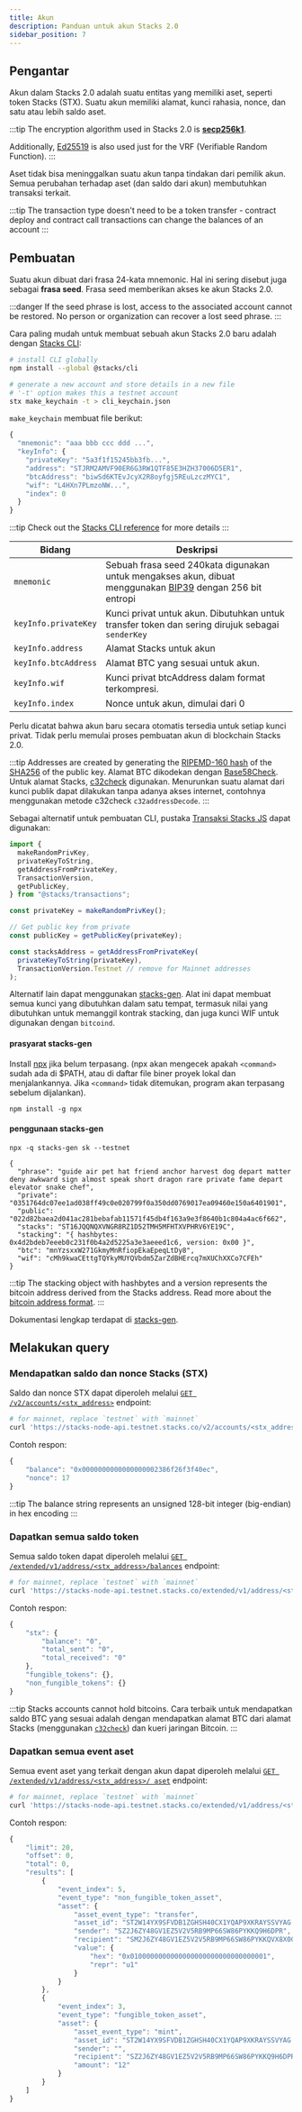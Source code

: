```yaml
---
title: Akun
description: Panduan untuk akun Stacks 2.0
sidebar_position: 7
---
```


## Pengantar

Akun dalam Stacks 2.0 adalah suatu entitas yang memiliki aset, seperti token Stacks (STX). Suatu akun memiliki alamat, kunci rahasia, nonce, dan satu atau lebih saldo aset.

:::tip The encryption algorithm used in Stacks 2.0 is **[secp256k1](https://en.bitcoinwiki.org/wiki/Secp256k1)**.

Additionally, [Ed25519](https://ed25519.cr.yp.to/) is also used just for the VRF (Verifiable Random Function). :::

Aset tidak bisa meninggalkan suatu akun tanpa tindakan dari pemilik akun. Semua perubahan terhadap aset (dan saldo dari akun) membutuhkan transaksi terkait.

:::tip
The transaction type doesn't need to be a token transfer - contract deploy and contract call transactions can change the balances of an account
:::

## Pembuatan

Suatu akun dibuat dari frasa 24-kata mnemonic. Hal ini sering disebut juga sebagai **frasa seed**. Frasa seed memberikan akses ke akun Stacks 2.0.

:::danger
If the seed phrase is lost, access to the associated account cannot be restored. No person or organization can recover a lost seed phrase.
:::

Cara paling mudah untuk membuat sebuah akun Stacks 2.0 baru adalah dengan [Stacks CLI](https://github.com/hirosystems/stacks.js/tree/master/packages/cli):

```bash
# install CLI globally
npm install --global @stacks/cli

# generate a new account and store details in a new file
# '-t' option makes this a testnet account
stx make_keychain -t > cli_keychain.json
```

`make_keychain` membuat file berikut:

```js
{
  "mnemonic": "aaa bbb ccc ddd ...",
  "keyInfo": {
    "privateKey": "5a3f1f15245bb3fb...",
    "address": "STJRM2AMVF90ER6G3RW1QTF85E3HZH37006D5ER1",
    "btcAddress": "biwSd6KTEvJcyX2R8oyfgj5REuLzczMYC1",
    "wif": "L4HXn7PLmzoNW...",
    "index": 0
  }
}
```

:::tip Check out the [Stacks CLI reference](https://docs.hiro.so/references/stacks-cli) for more details :::

| Bidang               | Deskripsi                                                                                                                                                                   |
| -------------------- | --------------------------------------------------------------------------------------------------------------------------------------------------------------------------- |
| `mnemonic`           | Sebuah frasa seed 240kata digunakan untuk mengakses akun, dibuat menggunakan [BIP39](https://github.com/bitcoin/bips/blob/master/bip-0039.mediawiki) dengan 256 bit entropi |
| `keyInfo.privateKey` | Kunci privat untuk akun. Dibutuhkan untuk transfer token dan sering dirujuk sebagai `senderKey`                                                                             |
| `keyInfo.address`    | Alamat Stacks untuk akun                                                                                                                                                    |
| `keyInfo.btcAddress` | Alamat BTC yang sesuai untuk akun.                                                                                                                                          |
| `keyInfo.wif`        | Kunci privat btcAddress dalam format terkompresi.                                                                                                                           |
| `keyInfo.index`      | Nonce untuk akun, dimulai dari 0                                                                                                                                            |

Perlu dicatat bahwa akun baru secara otomatis tersedia untuk setiap kunci privat. Tidak perlu memulai proses pembuatan akun di blockchain Stacks 2.0.

:::tip Addresses are created by generating the [RIPEMD-160 hash](https://en.wikipedia.org/wiki/RIPEMD#RIPEMD-160_hashes) of the [SHA256](https://en.bitcoinwiki.org/wiki/SHA-256) of the public key. Alamat BTC dikodekan dengan [Base58Check](https://en.bitcoin.it/wiki/Base58Check_encoding). Untuk alamat Stacks, [c32check](https://github.com/stacks-network/c32check) digunakan. Menurunkan suatu alamat dari kunci publik dapat dilakukan tanpa adanya akses internet, contohnya menggunakan metode c32check `c32addressDecode`. :::

Sebagai alternatif untuk pembuatan CLI, pustaka [Transaksi Stacks JS](https://github.com/hirosystems/stacks.js/tree/master/packages/transactions) dapat digunakan:

```js
import {
  makeRandomPrivKey,
  privateKeyToString,
  getAddressFromPrivateKey,
  TransactionVersion,
  getPublicKey,
} from "@stacks/transactions";

const privateKey = makeRandomPrivKey();

// Get public key from private
const publicKey = getPublicKey(privateKey);

const stacksAddress = getAddressFromPrivateKey(
  privateKeyToString(privateKey),
  TransactionVersion.Testnet // remove for Mainnet addresses
);
```

Alternatif lain dapat menggunakan [stacks-gen](https://github.com/psq/stacks-gen). Alat ini dapat membuat semua kunci yang dibutuhkan dalam satu tempat, termasuk nilai yang dibutuhkan untuk memanggil kontrak stacking, dan juga kunci WIF untuk digunakan dengan `bitcoind`.

#### prasyarat stacks-gen

Install [npx](https://github.com/npm/npx) jika belum terpasang. (npx akan mengecek apakah `<command>` sudah ada di \$PATH, atau di daftar file biner proyek lokal dan menjalankannya. Jika `<command>` tidak ditemukan, program akan terpasang sebelum dijalankan).

```
npm install -g npx
```

#### penggunaan stacks-gen

```
npx -q stacks-gen sk --testnet

{
  "phrase": "guide air pet hat friend anchor harvest dog depart matter deny awkward sign almost speak short dragon rare private fame depart elevator snake chef",
  "private": "0351764dc07ee1ad038ff49c0e020799f0a350dd0769017ea09460e150a6401901",
  "public": "022d82baea2d041ac281bebafab11571f45db4f163a9e3f8640b1c804a4ac6f662",
  "stacks": "ST16JQQNQXVNGR8RZ1D52TMH5MFHTXVPHRV6YE19C",
  "stacking": "{ hashbytes: 0x4d2bdeb7eeeb0c231f0b4a2d5225a3e3aeeed1c6, version: 0x00 }",
  "btc": "mnYzsxxW271GkmyMnRfiopEkaEpeqLtDy8",
  "wif": "cMh9kwaCEttgTQYkyMUYQVbdm5ZarZdBHErcq7mXUChXXCo7CFEh"
}
```

:::tip The stacking object with hashbytes and a version represents the bitcoin address derived from the Stacks address. Read more about the [bitcoin address format](stacking#bitcoin-address). :::

Dokumentasi lengkap terdapat di [stacks-gen](https://github.com/psq/stacks-gen).

## Melakukan query

### Mendapatkan saldo dan nonce Stacks (STX)

Saldo dan nonce STX dapat diperoleh melalui [`GET /v2/accounts/<stx_address>`](https://docs.hiro.so/api#operation/get_account_info) endpoint:

```bash
# for mainnet, replace `testnet` with `mainnet`
curl 'https://stacks-node-api.testnet.stacks.co/v2/accounts/<stx_address>'
```

Contoh respon:

```js
{
    "balance": "0x0000000000000000002386f26f3f40ec",
    "nonce": 17
}
```

:::tip
The balance string represents an unsigned 128-bit integer (big-endian) in hex encoding
:::

### Dapatkan semua saldo token

Semua saldo token dapat diperoleh melalui [`GET /extended/v1/address/<stx_address>/balances`](https://docs.hiro.so/api#operation/get_account_balance) endpoint:

```bash
# for mainnet, replace `testnet` with `mainnet`
curl 'https://stacks-node-api.testnet.stacks.co/extended/v1/address/<stx_address>/balances'
```

Contoh respon:

```js
{
    "stx": {
        "balance": "0",
        "total_sent": "0",
        "total_received": "0"
    },
    "fungible_tokens": {},
    "non_fungible_tokens": {}
}
```

:::tip Stacks accounts cannot hold bitcoins. Cara terbaik untuk mendapatkan saldo BTC yang sesuai adalah dengan mendapatkan alamat BTC dari alamat Stacks (menggunakan [`c32check`](https://github.com/stacks-network/c32check#c32tob58-b58toc32)) dan kueri jaringan Bitcoin. :::

### Dapatkan semua event aset

Semua event aset yang terkait dengan akun dapat diperoleh melalui [`GET /extended/v1/address/<stx_address>/ aset`](https://docs.hiro.so/api#operation/get_account_balance) endpoint:

```bash
# for mainnet, replace `testnet` with `mainnet`
curl 'https://stacks-node-api.testnet.stacks.co/extended/v1/address/<stx_address>/assets'
```

Contoh respon:

```js
{
    "limit": 20,
    "offset": 0,
    "total": 0,
    "results": [
        {
            "event_index": 5,
            "event_type": "non_fungible_token_asset",
            "asset": {
                "asset_event_type": "transfer",
                "asset_id": "ST2W14YX9SFVDB1ZGHSH40CX1YQAP9XKRAYSSVYAG.hello_world::hello-nft",
                "sender": "SZ2J6ZY48GV1EZ5V2V5RB9MP66SW86PYKKQ9H6DPR",
                "recipient": "SM2J6ZY48GV1EZ5V2V5RB9MP66SW86PYKKQVX8X0G",
                "value": {
                    "hex": "0x0100000000000000000000000000000001",
                    "repr": "u1"
                }
            }
        },
        {
            "event_index": 3,
            "event_type": "fungible_token_asset",
            "asset": {
                "asset_event_type": "mint",
                "asset_id": "ST2W14YX9SFVDB1ZGHSH40CX1YQAP9XKRAYSSVYAG.hello_world::novel-token-19",
                "sender": "",
                "recipient": "SZ2J6ZY48GV1EZ5V2V5RB9MP66SW86PYKKQ9H6DPR",
                "amount": "12"
            }
        }
    ]
}
```
